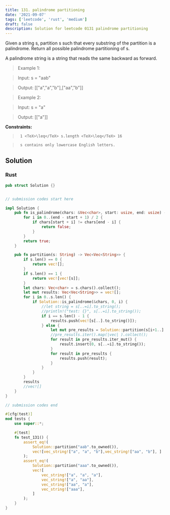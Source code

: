 ```yaml
---
title: 131. palindrome partitioning
date: '2021-09-07'
tags: ['leetcode', 'rust', 'medium']
draft: false
description: Solution for leetcode 0131 palindrome partitioning
---
```


 

  Given a string s, partition s such that every substring of the partition is a palindrome. Return all possible palindrome partitioning of s.

  A palindrome string is a string that reads the same backward as forward.

   

 >   Example 1:

 >   Input: s <TeX>=</TeX> "aab"

 >   Output: [["a","a","b"],["aa","b"]]

 >   Example 2:

 >   Input: s <TeX>=</TeX> "a"

 >   Output: [["a"]]

   

  **Constraints:**

  

 >   	1 <TeX>\leq</TeX> s.length <TeX>\leq</TeX> 16

 >   	s contains only lowercase English letters.


## Solution
### Rust
```rust
pub struct Solution {}


// submission codes start here

impl Solution {
    pub fn is_palindrome(chars: &Vec<char>, start: usize, end: usize) -> bool {
        for i in 0..(end - start + 1) / 2 {
            if chars[start + i] != chars[end - i] {
                return false;
            }
        }
        return true;
    }

    pub fn partition(s: String) -> Vec<Vec<String>> {
        if s.len() == 0 {
            return vec![];
        }
        if s.len() == 1 {
            return vec![vec![s]];
        }
        let chars: Vec<char> = s.chars().collect();
        let mut results: Vec<Vec<String>> = vec![];
        for i in 0..s.len() {
            if Solution::is_palindrome(&chars, 0, i) {
                //let string = s[..=i].to_string();
                //println!("test: {}", s[..=i].to_string());
                if i == s.len() - 1 {
                    results.push(vec![s[..].to_string()]);
                } else {
                    let mut pre_results = Solution::partition(s[i+1..].to_string());
                    //pre_results.iter().map(|vec| ).collect();
                    for result in pre_results.iter_mut() {
                        result.insert(0, s[..=i].to_string());
                    }
                    for result in pre_results {
                        results.push(result);
                    }    
                }
            }
        }
        results
        //vec![]
    }
}

// submission codes end

#[cfg(test)]
mod tests {
    use super::*;

    #[test]
    fn test_131() {
        assert_eq!(
            Solution::partition("aab".to_owned()),
            vec![vec_string!["a", "a", "b"],vec_string!["aa", "b"], ]
        );
        assert_eq!(
            Solution::partition("aaa".to_owned()),
            vec![
                vec_string!["a", "a", "a"],
                vec_string!["a", "aa"],
                vec_string!["aa", "a"],
                vec_string!["aaa"],
            ]
        );
    }
}

```
